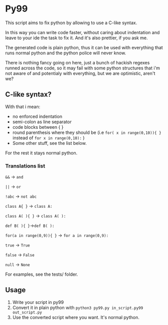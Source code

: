 # Py99
This script aims to fix python by allowing to use a C-like syntax.

In this way you can write code faster, without caring about indentation and leave to your ide the task to fix it. And it's also prettier, if you ask me.

The generated code is plain python, thus it can be used with everything that runs normal python and the python police will never know.

There is nothing fancy going on here, just a bunch of hackish regexes runned across the code, so it may fail with some python structures that i'm not aware of and potentialy with everything, but we are optimistic, aren't we?


##  C-like syntax?
With that i mean:

- no enforced indentation
- semi-colon as line separator
- code blocks between { }
- round parenthesis where they should be  (i.e `for( x in range(0,10)){ }` instead of `for x in range(0,10):` )
- Some other stuff, see the list below.

For the rest it stays normal python. 


### Translations list
`&&` -> `and`

`||` -> `or`

`!abc` -> `not abc`

`class A{ }` -> `class A:`

`class A( ){ }` -> `class A( ):`

`def B( ){ }`->`def B( ):`

`for(a in range(0,9)){ }` -> `for a in range(0,9):`

`true` -> `True`

`false` -> `False`

`null` -> `None`

For examples, see the tests/ folder.


## Usage
1. Write your script in py99
2. Convert it in plain python with `python3 py99.py in_script.py99 out_script.py` 
3. Use the converted script where you want. It's normal python.
